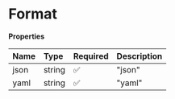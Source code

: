 # Format

**Properties**

| Name | Type   | Required | Description |
| :--- | :----- | :------- | :---------- |
| json | string | ✅       | "json"      |
| yaml | string | ✅       | "yaml"      |

<!-- This file was generated by liblab | https://liblab.com/ -->
